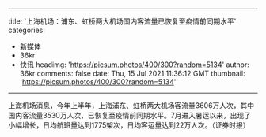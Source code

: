 
---
title: '上海机场：浦东、虹桥两大机场国内客流量已恢复至疫情前同期水平'
categories: 
 - 新媒体
 - 36kr
 - 快讯
headimg: 'https://picsum.photos/400/300?random=5134'
author: 36kr
comments: false
date: Thu, 15 Jul 2021 11:36:12 GMT
thumbnail: 'https://picsum.photos/400/300?random=5134'
---

<div>   
上海机场消息，今年上半年，上海浦东、虹桥两大机场客流量3606万人次，其中国内客流量3530万人次，已恢复至疫情前同期水平。7月进入暑运以来，出现了小幅增长，日均航班量达到1775架次，日均客运量达到22万人次。（证券时报）  
</div>
            